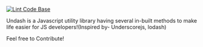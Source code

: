 [![Lint Code Base](https://github.com/abhilashSreenivasa/undash/actions/workflows/super-linter.yml/badge.svg)](https://github.com/abhilashSreenivasa/undash/actions/workflows/super-linter.yml)
 
 Undash is a Javascript utility library having several in-built methods to make life easier for JS developers!(Inspired by- Underscorejs, lodash)

Feel free to Contribute!
